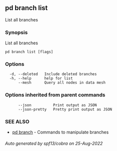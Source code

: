 ## pd branch list

List all branches

### Synopsis

List all branches

```
pd branch list [flags]
```

### Options

```
  -d, --deleted   Include deleted branches
  -h, --help      help for list
      --mesh      Query all nodes in data mesh
```

### Options inherited from parent commands

```
      --json          Print output as JSON
      --json-pretty   Pretty print output as JSON
```

### SEE ALSO

* [pd branch](/docs/commands/pd_branch.html)	 - Commands to manipulate branches

###### Auto generated by spf13/cobra on 25-Aug-2022
